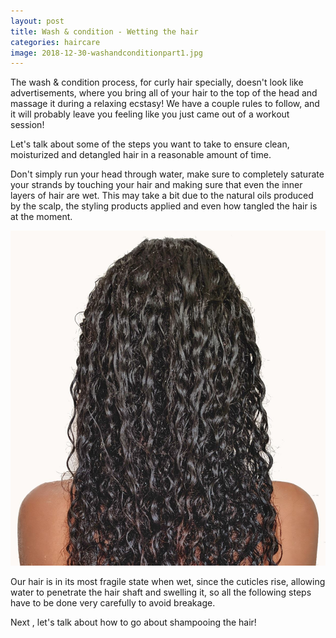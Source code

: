 ```yaml
---
layout: post
title: Wash & condition - Wetting the hair
categories: haircare
image: 2018-12-30-washandconditionpart1.jpg
---
```


The wash & condition process, for curly hair specially, doesn't look like advertisements, where you bring all of your hair to the top of the head and massage it during a relaxing ecstasy! We have a couple rules to follow, and it will probably leave you feeling like you just came out of a workout session! 

Let's talk about some of the steps you want to take to ensure clean, moisturized and detangled hair in a reasonable amount of time.

Don't simply run your head through water, make sure to completely saturate your strands by touching your hair and making sure that even the inner layers of hair are wet. This may take a bit due to the natural oils produced by the scalp, the styling products applied and even how tangled the hair is at the moment. 

![Wet hair](/public/img/2018-12-30-washandconditionpart1.jpg)


Our hair is in its most fragile state when wet, since the cuticles rise, allowing water to penetrate the hair shaft and swelling it, so all the following steps have to be done very carefully to avoid breakage.

Next <!--[**link**]-->, let's talk about how to go about shampooing the hair!
